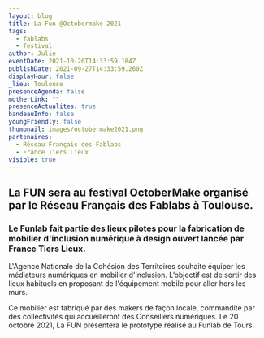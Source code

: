 ```yaml
---
layout: blog
title: La Fun @Octobermake 2021
tags:
  - fablabs
  - festival
author: Julie
eventDate: 2021-10-20T14:33:59.184Z
publishDate: 2021-09-27T14:33:59.260Z
displayHour: false
_lieu: Toulouse
presenceAgenda: false
motherLink: ""
presenceActualites: true
bandeauInfo: false
youngFriendly: false
thumbnail: images/octobermake2021.png
partenaires:
  - Réseau Français des Fablabs
  - France Tiers Lieux
visible: true
---
```

## La FUN sera au festival OctoberMake organisé par le Réseau Français des Fablabs à Toulouse.

### Le Funlab fait partie des lieux pilotes pour la fabrication de mobilier d'inclusion numérique à design ouvert lancée par France Tiers Lieux. 

L'Agence Nationale de la Cohésion des Territoires souhaite équiper les médiateurs numériques en mobilier d'inclusion. L’objectif est de sortir des lieux habituels en proposant de l'équipement mobile pour aller hors les murs. 

Ce mobilier est fabriqué par des makers de façon locale, commandité par des collectivités qui accueilleront des Conseillers numériques. Le 20 octobre 2021, La FUN présentera le prototype réalisé au Funlab de Tours.
 